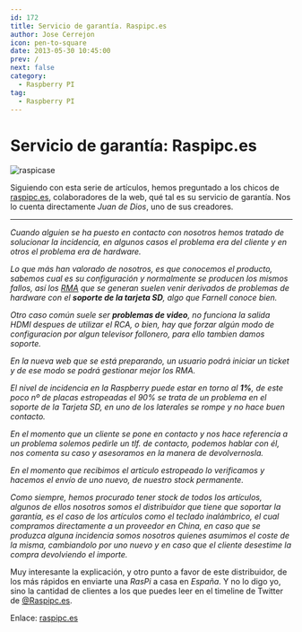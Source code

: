 ```yaml
---
id: 172
title: Servicio de garantía. Raspipc.es
author: Jose Cerrejon
icon: pen-to-square
date: 2013-05-30 10:45:00
prev: /
next: false
category:
  - Raspberry PI
tag:
  - Raspberry PI
---
```


# Servicio de garantía: Raspipc.es

![raspicase](/images/raspicase.jpg)

Siguiendo con esta serie de artículos, hemos preguntado a los chicos de [raspipc.es](http://raspipc.es), colaboradores de la web, qué tal es su servicio de garantía. Nos lo cuenta directamente *Juan de Dios*, uno de sus creadores.

- - -
*Cuando alguien se ha puesto en contacto con nosotros hemos tratado de solucionar la incidencia, en algunos casos el problema era del cliente y en otros el problema era de hardware.*

*Lo que más han valorado de nosotros, es que conocemos el producto, sabemos cual es su configuración y normalmente se producen los mismos fallos, así los [RMA](http://es.wikipedia.org/wiki/RMA) que se generan suelen venir derivados de problemas de hardware con el ***soporte de la tarjeta SD***, algo que Farnell conoce bien.*

*Otro caso común suele ser ***problemas de video***, no funciona la salida HDMI despues de utilizar el RCA, o bien, hay que forzar algún modo de configuracion por algun televisor follonero, para ello tambien damos soporte.*

*En la nueva web que se está preparando, un usuario podrá iniciar un ticket y de ese modo se podrá gestionar mejor los RMA.*

*El nivel de incidencia en la Raspberry puede estar en torno al ***1%***, de este poco nº de placas estropeadas el 90% se trata de un problema en el soporte de la Tarjeta SD, en uno de los laterales se rompe y no hace buen contacto.*

*En el momento que un cliente se pone en contacto y nos hace referencia a un problema solemos pedirle un tlf. de contacto, podemos hablar con él, nos comenta su caso y asesoramos en la manera de devolvernosla.*

*En el momento que recibimos el artículo estropeado lo verificamos y hacemos el envío de uno nuevo, de nuestro stock permanente.*

*Como siempre, hemos procurado tener stock de todos los artículos, algunos de ellos nosotros somos el distribuidor que tiene que soportar la garantía, es el caso de los artículos como el teclado inalámbrico, el cual compramos directamente a un proveedor en China, en caso que se produzca alguna incidencia somos nosotros quienes asumimos el coste de la misma, cambiandolo por uno nuevo y en caso que el cliente desestime la compra devolviendo el importe.*

Muy interesante la explicación, y otro punto a favor de este distribuidor, de los más rápidos en enviarte una *RasPi* a casa en *España*. Y no lo digo yo, sino la cantidad de clientes a los que puedes leer en el timeline de Twitter de [@Raspipc.es](https://twitter.com/raspipc).

Enlace: [raspipc.es](http://raspipc.es)